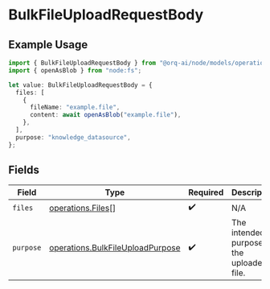 # BulkFileUploadRequestBody

## Example Usage

```typescript
import { BulkFileUploadRequestBody } from "@orq-ai/node/models/operations";
import { openAsBlob } from "node:fs";

let value: BulkFileUploadRequestBody = {
  files: [
    {
      fileName: "example.file",
      content: await openAsBlob("example.file"),
    },
  ],
  purpose: "knowledge_datasource",
};
```

## Fields

| Field                                                                                | Type                                                                                 | Required                                                                             | Description                                                                          |
| ------------------------------------------------------------------------------------ | ------------------------------------------------------------------------------------ | ------------------------------------------------------------------------------------ | ------------------------------------------------------------------------------------ |
| `files`                                                                              | [operations.Files](../../models/operations/files.md)[]                               | :heavy_check_mark:                                                                   | N/A                                                                                  |
| `purpose`                                                                            | [operations.BulkFileUploadPurpose](../../models/operations/bulkfileuploadpurpose.md) | :heavy_check_mark:                                                                   | The intended purpose of the uploaded file.                                           |